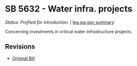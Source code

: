 # SB 5632 - Water infra. projects
*Status: Prefiled for introduction.* | [leg.wa.gov summary](https://app.leg.wa.gov/billsummary?BillNumber=5632&Year=2021)

Concerning investments in critical water infrastructure projects.

## Revisions
* [Original Bill](1/)